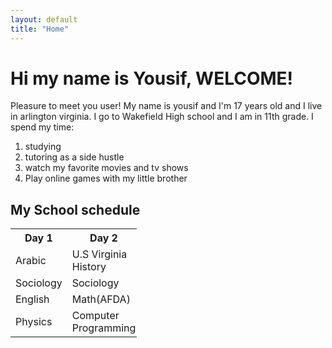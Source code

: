 ```yaml
---
layout: default
title: "Home"
---
```


<h1> Hi my name is Yousif, WELCOME!</h1>
<p> Pleasure to meet you user! My name is yousif and I'm 17 years old and I live in arlington virginia.
  I go to Wakefield High school and I am in 11th grade. I spend my time:</p>
<ol>
<li> studying </li>
<li> tutoring as a side hustle</li>
<li> watch my favorite movies and tv shows</li>
<li>Play online games with my little brother</li>
</ol>
<h2>My School schedule</h2>

<table style="width:40%">
  <tr>
   <th>Day 1</th>
   <th>Day 2</th>
  </tr>
  <tr>
   <td>Arabic</td>
   <td>U.S Virginia History</td>
  </tr>
  <tr>
   <td>Sociology</td>
   <td>Sociology</td>
  </tr>
  </tr>
   <td>English</td>
   <td>Math(AFDA)</td>
  </tr>
  </tr>
   <td>Physics</td>
   <td>Computer Programming</td>
</table>
</body>
</html>
